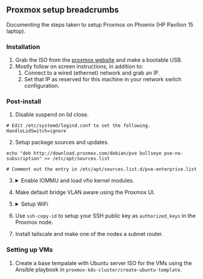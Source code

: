 ## Proxmox setup breadcrumbs

Documenting the steps taken to setup Proxmox on Phoenix (HP Pavilion 15 laptop).

### Installation

1. Grab the ISO from the [proxmox website](https://www.proxmox.com/en/downloads/category/iso-images-pve) and make a bootable USB.
2. Mostly follow on screen instructions, in addition to:
    1. Connect to a wired (ethernet) network and grab an IP.
    2. Set that IP as reserved for this machine in your network switch configuration.

### Post-install

1. Disable suspend on lid close.

```
# Edit /etc/systemd/logind.conf to set the following.
HandleLidSwitch=ignore
```

2. Setup package sources and updates.

```
echo "deb http://download.proxmox.com/debian/pve bullseye pve-no-subscription" >> /etc/apt/sources.list

# Comment out the entry in /etc/apt/sources.list.d/pve-enterprise.list
```

3. <details>
    <summary>Enable IOMMU and load vfio kernel modules.</summary>

    1. Update `/etc/default/grub` to add `intel_iommu=on` option to `GRUB_CMDLINE_LINUX_DEFAULT`.
    2. Run `update-grub` and reboot.
    3. Check if IOMMU groups show up using `find /sys | grep dmar`.
    4. Add vfio kernel modules to `/etc/modules`
        ```
        vfio
        vfio_iommu_type1
        vfio_pci
        vfio_virqfd
        ```
    </details>
4. Make default bridge VLAN aware using the Proxmox UI.

5.  <details>
    <summary>Setup WiFi</summary>

    ```
    apt-get install network-manager
    # Update /etc/NetworkManager/NetworkManager.conf manage wifi networks.
    nmcli d wifi list
    nmcli d wifi connect 
    ```
    </details>

6. Use `ssh-copy-id` to setup your SSH public key as `authorized_keys` in the Proxmox node.

7. Install tailscale and make one of the nodes a subnet router.

### Setting up VMs

1. Create a base tempalate with Ubuntu server ISO for the VMs using the Ansible playbook in `proxmox-k8s-cluster/create-ubuntu-template`.

